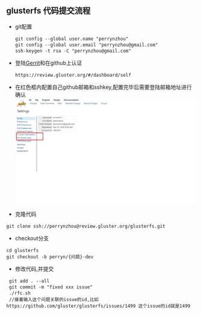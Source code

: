 ## glusterfs 代码提交流程

- git配置

  ```
  git config --global user.name "perrynzhou"
  git config --global user.email "perrynzhou@gmail.com"
  ssh-keygen -t rsa -C "perrynzhou@gmail.com"
  ```

- 登陆[Gerrit](http://review.gluster.org/)和在github上认证

  ```
  https://review.gluster.org/#/dashboard/self
  ```
- 在红色框内配置自己github邮箱和sshkey,配置完毕后需要登陆邮箱地址进行确认
  ![avatar](../images/config_2020929_111226.jpg)

- 克隆代码
```
git clone ssh://perrynzhou@review.gluster.org/glusterfs.git
```
- checkout分支
```
cd glusterfs
git checkout -b perryn/{问题}-dev
```
- 修改代码,并提交
```
 git add . --all
 git commit -m "fixed xxx issue"
 ./rfc.sh
 //接着输入这个问题关联的issue的id,比如https://github.com/gluster/glusterfs/issues/1499 这个issue的id就是1499
```
